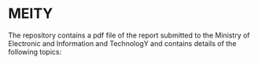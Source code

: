 # MEITY

The repository contains a pdf file of the report submitted to the Ministry of Electronic and Information and TechnologY and contains details of the following topics:

